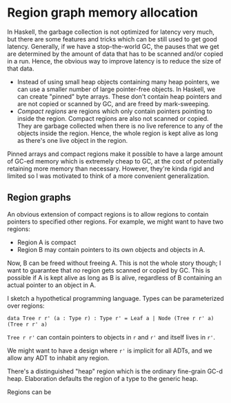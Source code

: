 
# Region graph memory allocation

In Haskell, the garbage collection is not optimized for latency very much, but
there are some features and tricks which can be still used to get good latency.
Generally, if we have a stop-the-world GC, the pauses that we get are determined
by the amount of data that has to be scanned and/or copied in a run. Hence, the
obvious way to improve latency is to reduce the size of that data.

- Instead of using small heap objects containing many heap pointers, we can use
  a smaller number of large pointer-free objects. In Haskell, we can create
  "pinned" byte arrays. These don't contain heap pointers and are not copied
  or scanned by GC, and are freed by mark-sweeping.
- *Compact regions* are regions which only contain pointers pointing to inside
  the region. Compact regions are also not scanned or copied. They are garbage
  collected when there is no live reference to any of the objects inside the
  region. Hence, the whole region is kept alive as long as there's one live
  object in the region.

Pinned arrays and compact regions make it possible to have a large amount of
GC-ed memory which is extremely cheap to GC, at the cost of potentially
retaining more memory than necessary. However, they're kinda rigid and limited
so I was motivated to think of a more convenient generalization.

## Region graphs

An obvious extension of compact regions is to allow regions to contain pointers
to specified other regions. For example, we might want to have two regions:

- Region A is compact
- Region B may contain pointers to its own objects and objects in A.

Now, B can be freed without freeing A. This is not the whole story though; I
want to guarantee that *no* region gets scanned or copied by GC. This is
possible if A is kept alive as long as B is alive, regardless of B containing an
actual pointer to an object in A.

I sketch a hypothetical programming language. Types can be parameterized over
regions:

    data Tree r r' (a : Type r) : Type r' = Leaf a | Node (Tree r r' a) (Tree r r' a)

`Tree r r'` can contain pointers to objects in `r` and `r'` and itself lives in `r'`.

We might want to have a design where `r'` is implicit for all ADTs, and we allow
any ADT to inhabit any region.

There's a distinguished "heap" region which is the ordinary fine-grain GC-d
heap. Elaboration defaults the region of a type to the generic heap.

Regions can be
